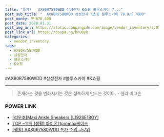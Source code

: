 ```yaml
--- 
title: "특가!   AX80R7580WDD 삼성전자 K쇼핑 블루스카이 7..." 
post_sub_title: "  AX80R7580WDD 삼성전자 K쇼핑 블루스카이 79.9㎡ 7000" 
post_money: ₩ 670,600 
post_date: 2020.01.31 
post_img_url: https://static.coupangcdn.com/image/vendor_inventory/7705/85dd5c31c3cbb23678263709835e12438334590c8c4d6d9e26e7354657b4.jpg 
post_link_url: https://coupa.ng/bnOQyk 
categories: 
  - vendor_inventory 
tags: 
  - AX80R7580WDD 
  - 삼성전자 
  - 블루스카이 
  - K쇼핑 
--- 
```

  #AX80R7580WDD #삼성전자 #블루스카이 #K쇼핑 
<hr> 

> 존재하는 것을 변화시키는 것은 성숙하게 만드는 것이다. - 헨리 버그슨 


### POWER LINK

* <a href="https://blog.naver.com/sakai111/221784444207" target="_blank">[리우조]Maxi Ankle Sneakers [L192SE18GY]</a>
* <a href="https://blog.naver.com/fasyy4321/221783749102" target="_blank"> TOP ~11위 [생활] 아이폰11promax케이스</a>
* <a href="https://blog.naver.com/sakai111/221790861299" target="_blank"> [생활] AX80R7580WDD 특가 순위 ~57위</a>
